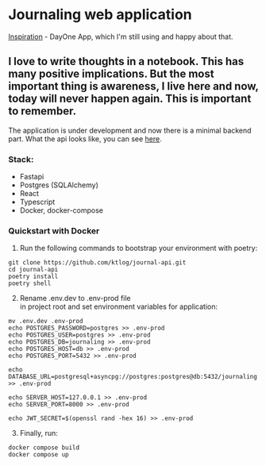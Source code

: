 # Journaling web application

[Inspiration](https://dayoneapp.com) - DayOne App, which I'm still using and happy about that.

I love to write thoughts in a notebook. This has many positive implications. 
But the most important thing is awareness, I live here and now, today will never happen again. 
This is important to remember.
---
The application is under development and now there is a minimal backend part.
What the api looks like, you can see [here](http://www.sswaf.ru/docs).

### Stack:
- Fastapi
- Postgres (SQLAlchemy)
- React
- Typescript
- Docker, docker-compose

### Quickstart with Docker
1. Run the following commands to bootstrap your environment with poetry:
```
git clone https://github.com/ktlog/journal-api.git
cd journal-api
poetry install
poetry shell
```
2. Rename .env.dev to .env-prod file  
in project root and set environment variables for application:
```
mv .env.dev .env-prod
echo POSTGRES_PASSWORD=postgres >> .env-prod
echo POSTGRES_USER=postgres >> .env-prod
echo POSTGRES_DB=journaling >> .env-prod
echo POSTGRES_HOST=db >> .env-prod
echo POSTGRES_PORT=5432 >> .env-prod

echo DATABASE_URL=postgresql+asyncpg://postgres:postgres@db:5432/journaling  >> .env-prod

echo SERVER_HOST=127.0.0.1 >> .env-prod
echo SERVER_PORT=8000 >> .env-prod

echo JWT_SECRET=$(openssl rand -hex 16) >> .env-prod
```
3. Finally, run:
```
docker compose build
docker compose up
```
